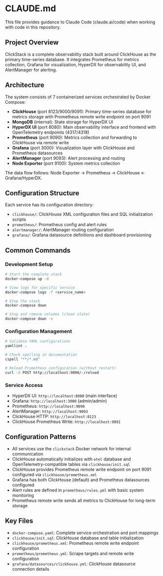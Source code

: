 # CLAUDE.md

This file provides guidance to Claude Code (claude.ai/code) when working with code in this repository.

## Project Overview

ClickStack is a complete observability stack built around ClickHouse as the primary time-series database. It integrates Prometheus for metrics collection, Grafana for visualization, HyperDX for observability UI, and AlertManager for alerting.

## Architecture

The system consists of 7 containerized services orchestrated by Docker Compose:

- **ClickHouse** (port 8123/9000/9091): Primary time-series database for metrics storage with Prometheus remote write endpoint on port 9091
- **MongoDB** (internal): State storage for HyperDX UI
- **HyperDX UI** (port 8080): Main observability interface and frontend with OpenTelemetry endpoints (4317/4318)
- **Prometheus** (port 9090): Metrics collection and forwarding to ClickHouse via remote write
- **Grafana** (port 3000): Visualization layer with ClickHouse and Prometheus datasources
- **AlertManager** (port 9093): Alert processing and routing
- **Node Exporter** (port 9100): System metrics collection

The data flow follows: Node Exporter → Prometheus → ClickHouse ← Grafana/HyperDX.

## Configuration Structure

Each service has its configuration directory:

- `clickhouse/`: ClickHouse XML configuration files and SQL initialization scripts
- `prometheus/`: Prometheus config and alert rules
- `alertmanager/`: AlertManager routing configuration
- `grafana/`: Grafana datasource definitions and dashboard provisioning

## Common Commands

### Development Setup

```bash
# Start the complete stack
docker-compose up -d

# View logs for specific service
docker-compose logs -f <service_name>

# Stop the stack
docker-compose down

# Stop and remove volumes (clean slate)
docker-compose down -v
```

### Configuration Management

```bash
# Validate YAML configurations
yamllint .

# Check spelling in documentation
cspell "**/*.md"

# Reload Prometheus configuration (without restart)
curl -X POST http://localhost:9090/-/reload
```

### Service Access

- HyperDX UI: `http://localhost:8080` (main interface)
- Grafana: `http://localhost:3000` (admin/admin)
- Prometheus: `http://localhost:9090`
- AlertManager: `http://localhost:9093`
- ClickHouse HTTP: `http://localhost:8123`
- ClickHouse Prometheus Write: `http://localhost:9091`

## Configuration Patterns

- All services use the `clickstack` Docker network for internal communication
- ClickHouse automatically initializes with `otel` database and OpenTelemetry-compatible tables via `clickhouse/init.sql`
- ClickHouse provides Prometheus remote write endpoint on port 9091 configured via `clickhouse/prometheus.xml`
- Grafana has both ClickHouse (default) and Prometheus datasources configured
- Alert rules are defined in `prometheus/rules.yml` with basic system monitoring
- Prometheus remote write sends all metrics to ClickHouse for long-term storage

## Key Files

- `docker-compose.yaml`: Complete service orchestration and port mappings
- `clickhouse/init.sql`: ClickHouse database and table initialization
- `clickhouse/prometheus.xml`: Prometheus remote write endpoint configuration
- `prometheus/prometheus.yml`: Scrape targets and remote write configuration
- `grafana/datasources/clickhouse.yml`: ClickHouse datasource connection details

